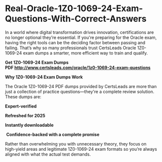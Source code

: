 # Real-Oracle-1Z0-1069-24-Exam-Questions-With-Correct-Answers
<p>In a world where digital transformation drives innovation, certifications are no longer optional they&rsquo;re essential. If you&#39;re preparing for the Oracle exam, having the right tools can be the deciding factor between passing and failing. That&rsquo;s why so many professionals trust CertsLeads Oracle 1Z0-1069-24 exam dumps a smarter, more efficient way to train and qualify.</p> <p><strong>Get 1Z0-1069-24 Exam Dumps PDF&nbsp;<a href="http://www.certsleads.com/oracle/1z0-1069-24-exam-questions">http://www.certsleads.com/oracle/1z0-1069-24-exam-questions</a></strong></p> <p><strong>Why 1Z0-1069-24 Exam Dumps Work</strong></p> <p>The Oracle 1Z0-1069-24 PDF dumps provided by CertsLeads are more than just a collection of practice questions&mdash;they&#39;re a complete review solution. These dumps are:</p> <p><strong>Expert-verified</strong></p> <p><strong>Refreshed for 2025</strong></p> <p><strong>Instantly downloadable</strong></p> <p>&nbsp;<strong>Confidence-backed with a complete promise</strong></p> <p>Rather than overwhelming you with unnecessary theory, they focus on high-yield areas and legitimate 1Z0-1069-24 exam formats so you&rsquo;re always aligned with what the actual test demands.</p> <p>&nbsp;</p>
